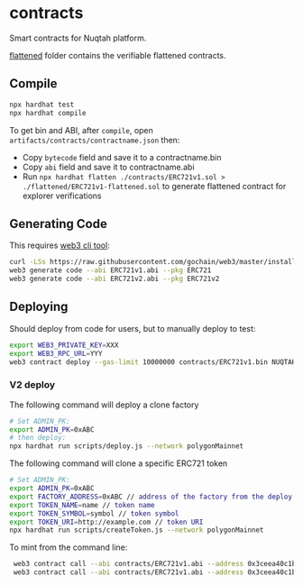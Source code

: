 # contracts

Smart contracts for Nuqtah platform.

[flattened](flattened) folder contains the verifiable flattened contracts.

## Compile

```sh
npx hardhat test
npx hardhat compile
```

To get bin and ABI, after `compile`, open `artifacts/contracts/contractname.json` then:

* Copy `bytecode` field and save it to a contractname.bin
* Copy `abi` field and save it to contractname.abi
* Run `npx hardhat flatten ./contracts/ERC721v1.sol > ./flattened/ERC721v1-flattened.sol` to generate flattened contract for explorer verifications

## Generating Code

This requires [web3 cli tool](https://github.com/gochain/web3):

```sh
curl -LSs https://raw.githubusercontent.com/gochain/web3/master/install.sh | sh
web3 generate code --abi ERC721v1.abi --pkg ERC721
web3 generate code --abi ERC721v2.abi --pkg ERC721v2
```

## Deploying

Should deploy from code for users, but to manually deploy to test:

```sh
export WEB3_PRIVATE_KEY=XXX
export WEB3_RPC_URL=YYY
web3 contract deploy --gas-limit 10000000 contracts/ERC721v1.bin NUQTAH NUQTAH https://treeder-nuqtah-api-6v7w7qf4q9-8080.githubpreview.dev/v1/collections/WeliHA9t9HyHi2EbKAc9/metadata/ 0x40433dB26CD2581767eB372cBB4d513Ea550F652
```

### V2 deploy 
The following command will deploy a clone factory

```sh
# Set ADMIN_PK:
export ADMIN_PK=0xABC
# then deploy:
npx hardhat run scripts/deploy.js --network polygonMainnet

```

The following command will clone a specific ERC721 token

```sh
# Set ADMIN_PK:
export ADMIN_PK=0xABC
export FACTORY_ADDRESS=0xABC // address of the factory from the deploy step
export TOKEN_NAME=name // token name
export TOKEN_SYMBOL=symbol // token symbol
export TOKEN_URI=http://example.com // token URI
npx hardhat run scripts/createToken.js --network polygonMainnet
```


To mint from the command line:

```sh
 web3 contract call --abi contracts/ERC721v1.abi --address 0x3ceea40c1b0759de0cd65b1151abb25bd9328950 --function safeMint 0xD5CedcDC13B20D917938Ca05dA04DE06590deCF2 1
 web3 contract call --abi contracts/ERC721v1.abi --address 0x3ceea40c1b0759de0cd65b1151abb25bd9328950 --function ownerOf 1
 ```

 